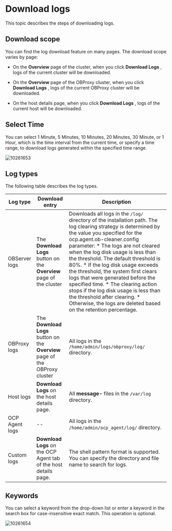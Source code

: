 Download logs 
==================================

This topic describes the steps of downloading logs. 

Download scope 
-----------------------------------

You can find the log download feature on many pages. The download scope varies by page:

* On the **Overview** page of the cluster, when you click **Download Logs** , logs of the current cluster will be downloaded.

  

* On the **Overview** page of the OBProxy cluster, when you click **Download Logs** , logs of the current OBProxy cluster will be downloaded.

  

* On the host details page, when you click **Download Logs** , logs of the current host will be downloaded.

  




Select Time 
--------------------------------

You can select 1 Minute, 5 Minutes, 10 Minutes, 20 Minutes, 30 Minute, or 1 Hour, which is the time interval from the current time, or specify a time range, to download logs generated within the specified time range. 

![10261653](https://help-static-aliyun-doc.aliyuncs.com/assets/img/en-US/1946667361/p344162.png)

Log types 
------------------------------

The following table describes the log types.


|    Log type    |                                Download entry                                |                                                                                                                                                                                                                                                                                                                                                                                                    Description                                                                                                                                                                                                                                                                                                                                                                                                     |
|----------------|------------------------------------------------------------------------------|--------------------------------------------------------------------------------------------------------------------------------------------------------------------------------------------------------------------------------------------------------------------------------------------------------------------------------------------------------------------------------------------------------------------------------------------------------------------------------------------------------------------------------------------------------------------------------------------------------------------------------------------------------------------------------------------------------------------------------------------------------------------------------------------------------------------|
| OBServer logs  | The **Download Logs** button on the **Overview** page of the cluster         | Downloads all logs in the `/log/` directory of the installation path. The log clearing strategy is determined by the value you specified for the ocp.agent.ob-cleaner.config parameter: * The logs are not cleared when the log disk usage is less than the threshold. The default threshold is 80%.   * If the log disk usage exceeds the threshold, the system first clears logs that were generated before the specified time.  * The clearing action stops if the log disk usage is less than the threshold after clearing.   * Otherwise, the logs are deleted based on the retention percentage.      |
| OBProxy logs   | The **Download Logs** button on the **Overview** page of the OBProxy cluster | All logs in the `/home/admin/logs/obproxy/log/` directory.                                                                                                                                                                                                                                                                                                                                                                                                                                                                                                                                                                                                                                                                                                                                                         |
| Host logs      | **Download Logs** on the host details page.                                  | All **message-** files in the `/var/log` directory.                                                                                                                                                                                                                                                                                                                                                                                                                                                                                                                                                                                                                                                                                                                                                                |
| OCP Agent logs | --                                                                           | All logs in the `/home/admin/ocp_agent/log/` directory.                                                                                                                                                                                                                                                                                                                                                                                                                                                                                                                                                                                                                                                                                                                                                            |
| Custom logs    | **Download Logs** on the OCP Agent tab of the host details page.             | The shell pattern format is supported. You can specify the directory and file name to search for logs.                                                                                                                                                                                                                                                                                                                                                                                                                                                                                                                                                                                                                                                                                                             |



Keywords 
-----------------------------

You can select a keyword from the drop-down list or enter a keyword in the search box for case-insensitive exact match. This operation is optional.

![10261654](https://help-static-aliyun-doc.aliyuncs.com/assets/img/en-US/2946667361/p344163.png)
